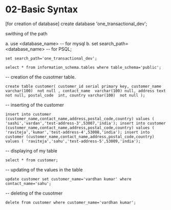 # 02-Basic Syntax

[for creation of database]
create database 'one_transactional_dev';

swithing of the path

a. use <database_name> --  for  mysql
b. set search_path=<database_name> --  for PSQL;

`set search_path='one_transactional_dev';`

`select * from information_schema.tables where table_schema='public';`

-- creation of the cusotmer table.

`
create table customer(
  customer_id serial primary key,
  customer_name varchar(100)  not null ,
  contact_name  varchar(100) null,
  address text not null,
  postal_code  int,
  country varchar(100)  not null
  );
`

-- inserting of the customer

` insert into customer (customer_name,contact_name,address,postal_code,country) values ( 'sashi','vardan','test-address-3',53007,'india');
insert into customer (customer_name,contact_name,address,postal_code,country) values ( 'raviteja','kumar','test-address-4',53008,'india');
insert into customer (customer_name,contact_name,address,postal_code,country) values ( 'raviteja','sahu','test-address-5',53009,'india');
`

-- displaying of  my table

`select * from customer;`

-- updating of the values in the table

`update customer set customer_name='vardhan kumar' where contact_name='sahu';`

-- deleting of the cusotmer

`delete from customer where customer_name='vardhan kumar';`
